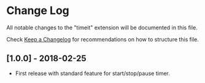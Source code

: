 # Change Log
All notable changes to the "timeit" extension will be documented in this file.

Check [Keep a Changelog](http://keepachangelog.com/) for recommendations on how to structure this file.

## [1.0.0] - 2018-02-25

- First release with standard feature for start/stop/pause timer.